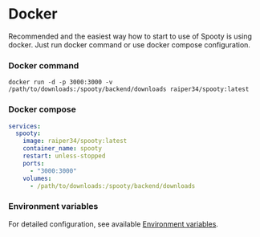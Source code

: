 # Docker

Recommended and the easiest way how to start to use of Spooty is using docker.
Just run docker command or use docker compose configuration. 

### Docker command
```shell
docker run -d -p 3000:3000 -v /path/to/downloads:/spooty/backend/downloads raiper34/spooty:latest
```

### Docker compose
```yaml
services:
  spooty:
    image: raiper34/spooty:latest
    container_name: spooty
    restart: unless-stopped
    ports:
      - "3000:3000"
    volumes:
      - /path/to/downloads:/spooty/backend/downloads
```

### Environment variables

For detailed configuration, see available [Environment variables](variables.md).